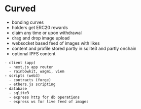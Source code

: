 # Curved

- bonding curves
- holders get ERC20 rewards
- claim any time or upon withdrawal
- drag and drop image upload
- websocket based feed of images with likes
- content and profile stored partly in sqlite3 and partly onchain
- optional IPFS content

```
- client (app)
  - next.js app router
  - rainbowkit, wagmi, viem
- scripts (web3)
  - contracts (forge)
  - ethers.js scripting
- database
  - sqlite3
  - express http for db operations
  - express ws for live feed of images
```
